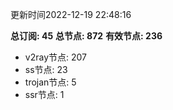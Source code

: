 更新时间2022-12-19 22:48:16

**总订阅: 45**
**总节点: 872**
**有效节点: 236**
- v2ray节点: 207
- ss节点: 23
- trojan节点: 5
- ssr节点: 1
